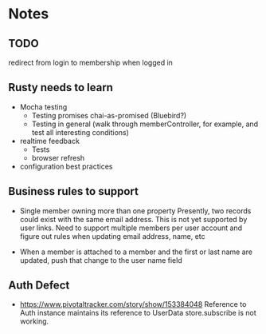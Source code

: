 # Notes

## TODO

redirect from login to membership when logged in

## Rusty needs to learn


 - Mocha testing
   - Testing promises chai-as-promised (Bluebird?)
   - Testing in general (walk through memberController, for example, and test all interesting conditions)
 - realtime feedback
   - Tests
   - browser refresh
 - configuration best practices

## Business rules to support

 - Single member owning more than one property
   Presently, two records could exist with the same email address.  This is not yet supported by user links.  Need to support multiple members per user account and figure out rules when updating email address, name, etc

 - When a member is attached to a member and the first or last name are updated, push that change to the user name field

## Auth Defect

 - https://www.pivotaltracker.com/story/show/153384048
   Reference to Auth instance maintains its reference to UserData
   store.subscribe is not working.
